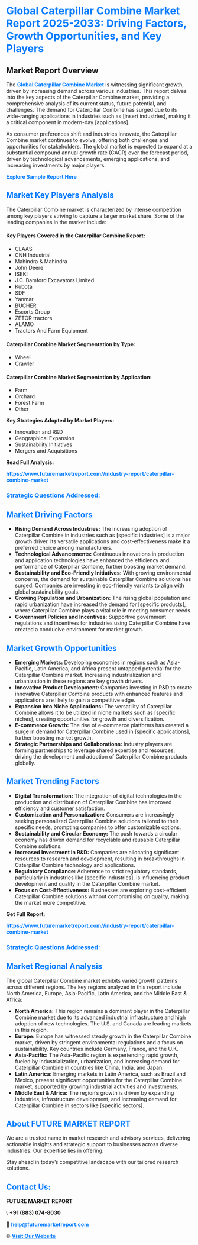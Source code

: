 <h1 style="color: #007BFF;">Global Caterpillar Combine Market Report 2025-2033: Driving Factors, Growth Opportunities, and Key Players</h1>

<section id="overview">
<h2>Market Report Overview</h2>
<p>The <a href="https://www.futuremarketreport.com//industry-report/caterpillar-combine-market" style="color: #007BFF; text-decoration: none;"><strong>Global Caterpillar Combine Market</strong></a> is witnessing significant growth, driven by increasing demand across various industries. This report delves into the key aspects of the Caterpillar Combine market, providing a comprehensive analysis of its current status, future potential, and challenges. The demand for Caterpillar Combine has surged due to its wide-ranging applications in industries such as [insert industries], making it a critical component in modern-day [applications].</p>
<p>As consumer preferences shift and industries innovate, the Caterpillar Combine market continues to evolve, offering both challenges and opportunities for stakeholders. The global market is expected to expand at a substantial compound annual growth rate (CAGR) over the forecast period, driven by technological advancements, emerging applications, and increasing investments by major players.</p>
</section>

<section id="overview">
<p><a href="https://www.futuremarketreport.com//request-sample/reportId=92358" style="color: #007BFF; text-decoration: none;"><strong>Explore Sample Report Here</strong></a></p>
</section>

<section id="key-players">
<h2 style="color: #007BFF;">Market Key Players Analysis</h2>
<p>The Caterpillar Combine market is characterized by intense competition among key players striving to capture a larger market share. Some of the leading companies in the market include:</p>
<h4>Key Players Covered in the Caterpillar Combine Report:</h4>
<ul><li>CLAAS</li><li>CNH Industrial</li><li>Mahindra &amp; Mahindra</li><li>John Deere</li><li>ISEKI</li><li>J.C. Bamford Excavators Limited</li><li>Kubota</li><li>SDF</li><li>Yanmar</li><li>BUCHER</li><li>Escorts Group</li><li>ZETOR tractors</li><li>ALAMO</li><li>Tractors And Farm Equipment</li></ul>
<h4>Caterpillar Combine Market Segmentation by Type:</h4>
<ul><li>Wheel</li><li>Crawler</li></ul>

<h4>Caterpillar Combine Market Segmentation by Application:</h4>
<ul><li>Farm</li><li>Orchard</li><li>Forest Farm</li><li>Other</li></ul>
<p><strong>Key Strategies Adopted by Market Players:</strong></p>
<ul>
<li>Innovation and R&D</li>
<li>Geographical Expansion</li>
<li>Sustainability Initiatives</li>
<li>Mergers and Acquisitions</li>
</ul>
</section>

<section>
<p><strong>Read Full Analysis: </strong></p><a href="https://www.futuremarketreport.com//industry-report/caterpillar-combine-market" style="color: #007BFF; text-decoration: none;"><strong>https://www.futuremarketreport.com//industry-report/caterpillar-combine-market</strong></a>
<h3 style="color: #007BFF;">Strategic Questions Addressed:</h3>
</section>

<section id="driving-factors">
<h2 style="color: #007BFF;">Market Driving Factors</h2>
<ul>
<li><strong>Rising Demand Across Industries:</strong> The increasing adoption of Caterpillar Combine in industries such as [specific industries] is a major growth driver. Its versatile applications and cost-effectiveness make it a preferred choice among manufacturers.</li>
<li><strong>Technological Advancements:</strong> Continuous innovations in production and application technologies have enhanced the efficiency and performance of Caterpillar Combine, further boosting market demand.</li>
<li><strong>Sustainability and Eco-Friendly Initiatives:</strong> With growing environmental concerns, the demand for sustainable Caterpillar Combine solutions has surged. Companies are investing in eco-friendly variants to align with global sustainability goals.</li>
<li><strong>Growing Population and Urbanization:</strong> The rising global population and rapid urbanization have increased the demand for [specific products], where Caterpillar Combine plays a vital role in meeting consumer needs.</li>
<li><strong>Government Policies and Incentives:</strong> Supportive government regulations and incentives for industries using Caterpillar Combine have created a conducive environment for market growth.</li>
</ul>
</section>

<section id="growth-opportunities">
<h2 style="color: #007BFF;">Market Growth Opportunities</h2>
<ul>
<li><strong>Emerging Markets:</strong> Developing economies in regions such as Asia-Pacific, Latin America, and Africa present untapped potential for the Caterpillar Combine market. Increasing industrialization and urbanization in these regions are key growth drivers.</li>
<li><strong>Innovative Product Development:</strong> Companies investing in R&D to create innovative Caterpillar Combine products with enhanced features and applications are likely to gain a competitive edge.</li>
<li><strong>Expansion into Niche Applications:</strong> The versatility of Caterpillar Combine allows it to be utilized in niche markets such as [specific niches], creating opportunities for growth and diversification.</li>
<li><strong>E-commerce Growth:</strong> The rise of e-commerce platforms has created a surge in demand for Caterpillar Combine used in [specific applications], further boosting market growth.</li>
<li><strong>Strategic Partnerships and Collaborations:</strong> Industry players are forming partnerships to leverage shared expertise and resources, driving the development and adoption of Caterpillar Combine products globally.</li>
</ul>
</section>

<section id="trending-factors">
<h2 style="color: #007BFF;">Market Trending Factors</h2>
<ul>
<li><strong>Digital Transformation:</strong> The integration of digital technologies in the production and distribution of Caterpillar Combine has improved efficiency and customer satisfaction.</li>
<li><strong>Customization and Personalization:</strong> Consumers are increasingly seeking personalized Caterpillar Combine solutions tailored to their specific needs, prompting companies to offer customizable options.</li>
<li><strong>Sustainability and Circular Economy:</strong> The push towards a circular economy has driven demand for recyclable and reusable Caterpillar Combine solutions.</li>
<li><strong>Increased Investment in R&D:</strong> Companies are allocating significant resources to research and development, resulting in breakthroughs in Caterpillar Combine technology and applications.</li>
<li><strong>Regulatory Compliance:</strong> Adherence to strict regulatory standards, particularly in industries like [specific industries], is influencing product development and quality in the Caterpillar Combine market.</li>
<li><strong>Focus on Cost-Effectiveness:</strong> Businesses are exploring cost-efficient Caterpillar Combine solutions without compromising on quality, making the market more competitive.</li>
</ul>
</section>

<section>
<p><strong>Get Full Report: </strong></p><a href="https://www.futuremarketreport.com//industry-report/caterpillar-combine-market" style="color: #007BFF; text-decoration: none;"><strong>https://www.futuremarketreport.com//industry-report/caterpillar-combine-market</strong></a>
<h3 style="color: #007BFF;">Strategic Questions Addressed:</h3>
</section>


<section id="regional-analysis">
<h2 style="color: #007BFF;">Market Regional Analysis</h2>
<p>The global Caterpillar Combine market exhibits varied growth patterns across different regions. The key regions analyzed in this report include North America, Europe, Asia-Pacific, Latin America, and the Middle East & Africa:</p>
<ul>
<li><strong>North America:</strong> This region remains a dominant player in the Caterpillar Combine market due to its advanced industrial infrastructure and high adoption of new technologies. The U.S. and Canada are leading markets in this region.</li>
<li><strong>Europe:</strong> Europe has witnessed steady growth in the Caterpillar Combine market, driven by stringent environmental regulations and a focus on sustainability. Key countries include Germany, France, and the U.K.</li>
<li><strong>Asia-Pacific:</strong> The Asia-Pacific region is experiencing rapid growth, fueled by industrialization, urbanization, and increasing demand for Caterpillar Combine in countries like China, India, and Japan.</li>
<li><strong>Latin America:</strong> Emerging markets in Latin America, such as Brazil and Mexico, present significant opportunities for the Caterpillar Combine market, supported by growing industrial activities and investments.</li>
<li><strong>Middle East & Africa:</strong> The region’s growth is driven by expanding industries, infrastructure development, and increasing demand for Caterpillar Combine in sectors like [specific sectors].</li>
</ul>
</section>

<footer>
<h2 style="color: #007BFF;">About FUTURE MARKET REPORT</h2>
<p>We are a trusted name in market research and advisory services, delivering actionable insights and strategic support to businesses across diverse industries. Our expertise lies in offering:</p>

<p>Stay ahead in today’s competitive landscape with our tailored research solutions.</p>

<h2 style="color: #007BFF;">Contact Us:</h2>
<p><strong>FUTURE MARKET REPORT</strong></p>
<p>📞 <strong>+91 (883) 074-8030</strong></p>
<p>📧 <strong><a href="mailto:help@futuremarketreport.com" style="color: #007BFF;">help@futuremarketreport.com</a></strong></p>
<p>🌐 <strong><a href="https://www.futuremarketreport.com/" style="color: #007BFF;">Visit Our Website</a></strong></p>
</footer>